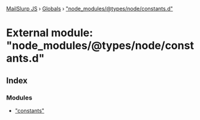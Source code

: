 [MailSlurp JS](../README.md) › [Globals](../globals.md) › ["node_modules/@types/node/constants.d"](_node_modules__types_node_constants_d_.md)

# External module: "node_modules/@types/node/constants.d"

## Index

### Modules

* ["constants"](_node_modules__types_node_constants_d_._constants_.md)
